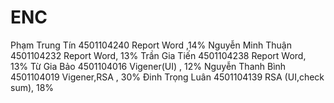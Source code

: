 # ENC
Phạm Trung Tín	  4501104240	Report Word ,14%
Nguyễn Minh Thuận	4501104232	Report Word, 13%
Trần Gia Tiến	    4501104238	Report Word, 13%
Từ Gia Bảo	      4501104016	Vigener(UI) , 12%
Nguyễn Thanh Bình	4501104019	Vigener,RSA , 30%
Đinh Trọng Luân 	4501104139	RSA (UI,check sum), 18%

